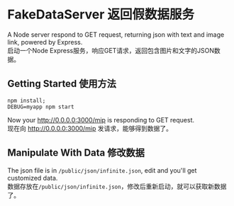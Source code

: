 # FakeDataServer 返回假数据服务

A Node server respond to GET request, returning json with text and image link, powered by Express.  
启动一个Node Express服务，响应GET请求，返回包含图片和文字的JSON数据。

## Getting Started 使用方法

```
npm install;
DEBUG=myapp npm start
```

Now your http://0.0.0.0:3000/mip is responding to GET request.  
现在向 http://0.0.0.0:3000/mip 发请求，能够得到数据了。

## Manipulate With Data 修改数据
The json file is in `/public/json/infinite.json`, edit and you'll get customized data.  
数据存放在`/public/json/infinite.json`，修改后重新启动，就可以获取新数据了。
